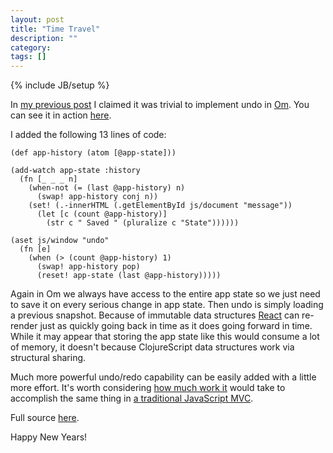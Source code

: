 ```yaml
---
layout: post
title: "Time Travel"
description: ""
category: 
tags: []
---
```

{% include JB/setup %}

In
[my previous post](http://swannodette.github.io/2013/12/17/the-future-of-javascript-mvcs/)
I claimed it was trivial to implement undo in
[Om](http://github.com/swannodette/om). You can see it in action
[here](http://swannodette.github.io/todomvc/labs/architecture-examples/om-undo/index.html).

I added the following 13 lines of code:

```
(def app-history (atom [@app-state]))

(add-watch app-state :history
  (fn [_ _ _ n]
    (when-not (= (last @app-history) n)
      (swap! app-history conj n))
    (set! (.-innerHTML (.getElementById js/document "message"))
      (let [c (count @app-history)]
        (str c " Saved " (pluralize c "State"))))))

(aset js/window "undo"
  (fn [e]
    (when (> (count @app-history) 1)
      (swap! app-history pop)
      (reset! app-state (last @app-history)))))
```

Again in Om we always have access to the entire app state so we just
need to save it on every serious change in app state. Then undo is
simply loading a previous snapshot. Because of immutable data
structures [React](http://facebook.github.io/react/) can re-render
just as quickly going back in time as it does going forward in
time. While it may appear that storing the app state like this would
consume a lot of memory, it doesn't because ClojureScript data
structures work via structural sharing.

Much more powerful undo/redo capability can be easily added with a
little more effort. It's worth considering
[how much work it](http://discuss.emberjs.com/t/undo-manager-implementation/1603)
would take to accomplish the same thing in
[a traditional JavaScript MVC]().

Full source
[here](http://github.com/swannodette/todomvc/blob/gh-pages/labs/architecture-examples/om-undo/src/todomvc/app.cljs).

Happy New Years!
